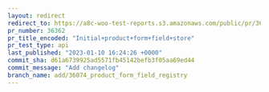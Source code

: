 ```yaml
---
layout: redirect
redirect_to: https://a8c-woo-test-reports.s3.amazonaws.com/public/pr/36362/api/index.html
pr_number: 36362
pr_title_encoded: "Initial+product+form+field+store"
pr_test_type: api
last_published: "2023-01-10 16:24:26 +0000"
commit_sha: d61a6739925ad5571fb45142befb3f05aa69ed44
commit_message: "Add changelog"
branch_name: add/36074_product_form_field_registry
---
```

